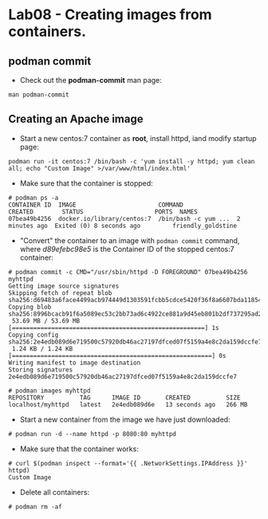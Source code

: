 # Lab08 - Creating images from containers.

## podman commit

- Check out the **podman-commit** man page:

```
man podman-commit
```

## Creating an Apache image

- Start a new centos:7 container as **root**, install httpd, iand modify startup page:

```
podman run -it centos:7 /bin/bash -c 'yum install -y httpd; yum clean all; echo "Custom Image" >/var/www/html/index.html'
```

- Make sure that the container is stopped:

```
# podman ps -a
CONTAINER ID  IMAGE                       COMMAND               CREATED        STATUS                    PORTS  NAMES
07bea49b4256  docker.io/library/centos:7  /bin/bash -c yum ...  2 minutes ago  Exited (0) 8 seconds ago         friendly_goldstine
```

- "Convert" the container to an image with `podman commit` command, where *d89efebc98e5* is the Container ID of the stopped centos:7 container:

```
# podman commit -c CMD="/usr/sbin/httpd -D FOREGROUND" 07bea49b4256 myhttpd
Getting image source signatures
Skipping fetch of repeat blob sha256:d69483a6face4499acb974449d1303591fcbb5cdce5420f36f8a6607bda11854
Copying blob sha256:8996bcacb91f6a5089ec53c2bb73ad6c4922ce881a9d45eb801b2df737295ad2
 53.69 MB / 53.69 MB [======================================================] 1s
Copying config sha256:2e4edb089d6e719500c57920db46ac27197dfced07f5159a4e8c2da159dccfe7
 1.24 KB / 1.24 KB [========================================================] 0s
Writing manifest to image destination
Storing signatures
2e4edb089d6e719500c57920db46ac27197dfced07f5159a4e8c2da159dccfe7
 
# podman images myhttpd
REPOSITORY          TAG      IMAGE ID       CREATED          SIZE
localhost/myhttpd   latest   2e4edb089d6e   13 seconds ago   266 MB
```

- Start a new container from the image we have just downloaded:

```
# podman run -d --name httpd -p 8080:80 myhttpd
```

- Make sure that the container works:

```
# curl $(podman inspect --format='{{ .NetworkSettings.IPAddress }}' httpd)
Custom Image
```

- Delete all containers:

```
# podman rm -af
```
